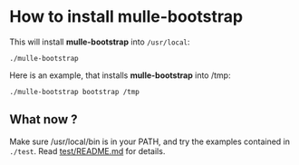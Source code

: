 # How to install **mulle-bootstrap**

This will install **mulle-bootstrap** into `/usr/local`:

```console
./mulle-bootstrap
```

Here is an example, that installs **mulle-bootstrap** into /tmp:

```console
./mulle-bootstrap bootstrap /tmp
```
## What now ?

Make sure /usr/local/bin is in your PATH, and try the examples contained in
`./test`. Read [test/README.md]() for details.